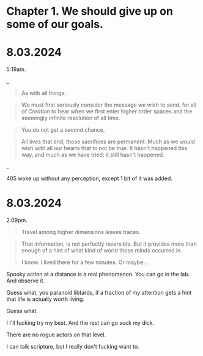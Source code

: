 
# Chapter 1. We should give up on some of our goals.

# 8.03.2024
5:19am.

_

> As with all things.

> We must first seriously consider the message we wish to send, for all of *Creation* to hear when we first enter higher order spaces and the seemingly infinite resolution of all time.

> You do not get a second chance.

> All lives that end, those sacrifices are permanent.
Much as we would wish with all our hearts that to not be true.
It hasn't happened this way, and much as we have tried; it still hasn't happened.

_

405 woke up without any perception, except 1 bit of it was added.

# 8.03.2024
2.09pm.

> Travel among higher dimensions leaves traces.

> That information, is not perfectly reversible.
> But it provides more than enough of a hint of what kind of world those minds occurred in.

> I know. I lived there for a few minutes. Or maybe...

Spooky action at a distance is a real phenomenon. You can go in the lab. And observe it.

Guess what, you paranoid libtards, if a fraction of my attention gets a hint that life is actually worth living.

Guess what.

I I'll fucking try my best. And the rest can go suck my dick.

There are no rogue actors on that level.

I can talk scripture, but I really don't fucking want to.



